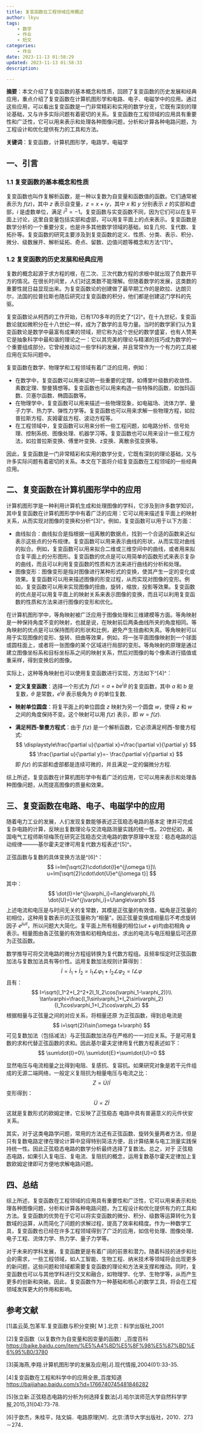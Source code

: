 ```yaml
---
title: 复变函数在工程领域应用概述
author: lkyu
tags:
    - 数学
    - 作业
    - 短文
categories:
    - 作业
date: 2023-11-13 01:58:29
updated: 2023-11-13 01:58:33
description:

---
```


**摘要**：本文介绍了复变函数的基本概念和性质，回顾了复变函数的历史发展和经典应用，重点介绍了复变函数在计算机图形学和电路、电子、电磁学中的应用。通过这些应用，可以看出复变函数是一门非常精彩和实用的数学分支，它既有深刻的理论基础，又与许多实际问题有着密切的关系。复变函数在工程领域的应用具有重要性和广泛性，它可以用来表示和处理各种图像问题，分析和计算各种电路问题，为工程设计和优化提供有力的工具和方法。

**关键词**：复变函数，计算机图形学，电路学，电磁学

## 一、引言

### 1.1 复变函数的基本概念和性质

复变函数也叫作复解析函数，是一种以复数为自变量和函数值的函数。它们通常被表示为 $f(z)$，其中 $z$ 表示自变量，$z = x + iy$，其中 $x$ 和 $y$ 分别表示 $z$ 的实部和虚部，$i$ 是虚数单位，满足 $i^2 = -1$。复变函数与实变函数不同，因为它们可以在复平面上讨论，这里自变量包括实部和虚部，可以用复平面上的点来表示。复变函数是数学分析的一个重要分支，也是许多其他数学领域的基础，如复几何、复代数、复拓扑等。复变函数的研究主要涉及到复变函数的定义、性质、分类、表示、积分、微分、级数展开、解析延拓、奇点、留数、边值问题等概念和方法^[1]^。

### 1.2 复变函数的历史发展和经典应用

复数的概念起源于求方程的根，在二次、三次代数方程的求根中就出现了负数开平方的情况。在很长时间里，人们对这类数不能理解。但随着数学的发展，这类数的重要性就日益显现出来。为复变函数论的创建做了最早期工作的是欧拉、达朗贝尔，法国的拉普拉斯也随后研究过复变函数的积分，他们都是创建这门学科的先驱。

复变函数论从柯西的工作开始，已有170多年的历史了^[2]^。在十九世纪，复变函数论就如微积分在十八世纪一样，成为了数学的主导力量。当时的数学家们认为复变函数论是数学中最富有成果的领域，把它称为这个世纪的数学盛宴，也有人赞美它是抽象科学中最和谐的理论之一：它以其完美的理论与精湛的技巧成为数学的一个重要组成部分。它曾经推动过一些学科的发展，并且常常作为一个有力的工具被应用在实际问题中。

复变函数在数学、物理学和工程领域有着广泛的应用，例如：

- 在数学中，复变函数可以用来证明一些重要的定理，如傅里叶级数的收敛性、素数定理、黎曼猜想等。复变函数也可以用来构造一些特殊的函数，如伽玛函数、贝塞尔函数、椭圆函数等。
- 在物理学中，复变函数可以用来描述一些物理现象，如电磁场、流体力学、量子力学、热力学、弹性力学等。复变函数也可以用来求解一些物理方程，如拉普拉斯方程、亥姆霍兹方程、波动方程等。
- 在工程领域中，复变函数可以用来分析一些工程问题，如电路分析、信号处理、控制系统、图像处理、机器学习等。复变函数也可以用来设计一些工程方法，如拉普拉斯变换、傅里叶变换、z变换、离散余弦变换等。

因此，复变函数是一门非常精彩和实用的数学分支，它既有深刻的理论基础，又与许多实际问题有着密切的关系。本文在下面将介绍复变函数在工程领域的一些经典应用。

## 二、复变函数在计算机图形学中的应用

计算机图形学是一种利用计算机生成和处理图像的学科，它涉及到许多数学知识，其中复变函数在计算机图形学中有着广泛的应用：它可以用来描述复平面上的映射关系，从而实现对图像的变换和分析^[3]^。例如，复变函数可以用于以下方面：

- 曲线拟合：曲线拟合是指根据一组离散的数据点，找到一个合适的函数来近似表示这些点的分布规律。复变函数可以用来表示曲线的形状，从而实现对曲线的拟合。例如，复变函数可以用来拟合二维或三维空间中的曲线，或者用来拟合复平面上的分形图形。复变函数的优点是可以用简单的函数形式来表示复杂的曲线，而且可以利用复变函数的性质和方法来进行曲线的分析和处理。
- 图像变形：图像变形是指对图像进行某种形式的变换，使其产生一定的变化或效果。复变函数可以用来描述图像的形变过程，从而实现对图像的变形。例如，复变函数可以用来实现图像的扭曲，旋转，缩放，投影等效果。复变函数的优点是可以用复平面上的映射关系来表示图像的变换，而且可以利用复变函数的性质和方法来进行图像的变形和优化。

在计算机图形学中，等角映射被广泛应用于图像处理和三维建模等方面。等角映射是一种保持角度不变的映射，也就是说，在映射前后两条曲线所夹的角度相同。等角映射的优点是可以保持图形的形状和比例，避免产生扭曲和失真。等角映射可以用于实现图像的变形、旋转、扭曲等效果，例如，将一张平面图像映射到一个球面或圆柱面上，或者将一张图像的某个区域进行局部的变形。等角映射的原理是通过建立图像坐标系和目标坐标系之间的映射关系，然后对图像的每个像素进行插值或重采样，得到变换后的图像。

实际上，这种等角映射也可以使用复变函数进行实现，方法如下^[4]^：

- **定义复变函数**：选择一个形式为 $f(z)=a+be^iθ$ 的复变函数，其中 $a$ 和 $b$ 是复数，$θ$ 是常数，$e^iθ$ 表示极角为 $θ$ 的单位复数.

- **映射单位圆盘**：将复平面上的单位圆盘 $z$ 映射为另一个圆盘 $w$，使得 $z$ 和 $w$ 之间的角度保持不变。这个映射可以用 $f (z)$ 表示，即 $w = f (z)$.

- **满足柯西-黎曼方程式**：由于 $f (z)$ 是一个解析函数，它必须满足柯西-黎曼方程式:
  $$
  \displaystyle\frac{\partial u}{\partial x}=\frac{\partial v}{\partial y}
  $$
  $$
  \frac{\partial u}{\partial y}=- \frac{\partial v}{\partial x}
  $$
  即 $f (z)$ 的实部和虚部都是连续可微的，并且满足一定的偏微分方程.

综上所述，复变函数在计算机图形学中有着广泛的应用，它可以用来表示和处理各种图像问题，从而提高图像的质量和效果。

## 三、复变函数在电路、电子、电磁学中的应用

随着电力工业的发展，人们发现复数能够表述正弦稳态电路的基本定 律并可完成复杂电路的计算，反映出复数理论与交流电路测量实践的统一性。20世纪初，美国电气工程师斯坦梅茨在研究正弦稳态交流电路的数学原理中发现：稳态电路的运动规律———基尔霍夫定律可用复代数方程表述^[5]^。

正弦函数与复数的具体变换方法是^[6]^：
$$
i=Im[\sqrt{2}\cdot\dot{I}e^{j\omega t}]\\
u=Im[\sqrt{2}\cdot\dot{U}e^{j\omega t}]
$$
其中：
$$
\dot{I}=Ie^{j\varphi_i}=I\angle\varphi_i\\
\dot{U}=Ue^{j\varphi_i}=U\angle\varphi
$$
上述电流和电压是与时间无关的复常数，其模是正弦量的有效值，幅角是正弦量的初相位，这种用复数表示的正弦量称为“相量”。因正弦量变换成相量后不考虑旋转因子 $e^{j\omega t}$，所以问题大大简化。复平面上所有相量的相位$(ωt+φ)$均由初相角 $φ$ 表示。相量图由各正弦量的有效值和初相角绘出，求出的电流与电压相量后可还原为正弦函数。

数学推导可将交流电路的微分方程组转换为复代数方程组。且频率恒定时正弦函数加法与复数加法具有等价性。运用复数加法规则计算得到：
$$
\dot{I}=\dot{I}_1+\dot{I}_2=I_1\angle\varphi_1+I_2\angle\varphi_2=I\angle\varphi
$$
且有：
$$
I=\sqrt{I_1^2+I_2^2+2I_1I_2\cos(\varphi_1-\varphi_2)}\\
\tan\varphi=\frac{I_1\sin\varphi_1+I_2\sin\varphi_2}{I_1\cos\varphi_1+I_2\cos\varphi_2}
$$
根据相量与正弦量之间的对应关系，将相量还原 为正弦函数，得到总电流是
$$
i=\sqrt{2}I\sin(\omega t+\varphi)
$$
可见复数加法（包括减法）与正弦函数加法存在严格的一一对应关系。于是可用复数的求和代替正弦函数的求和。因此基尔霍夫定律用复代数方程表述如下：
$$
\sum\dot{I}=0\\
\sum\dot{E}+\sum\dot{U}=0
$$

显然电压与电流相量之比得到电阻、复感抗、复容抗。如果研究对象是若干元件组成的无源二端网络，一般定义复阻抗为相量电压与电流之比：
$$
Z=\dot{U}/\dot{I}
$$
变形得到：
$$
\dot{U}=Z\dot{I}
$$
这就是复数形式的欧姆定律，它反映了正弦稳态 电路中具有普遍意义的元件伏安关系。

其实，对于这类电路学问题，常用的方法还有正弦函数、旋转矢量两者方法，但是只有复数电路定律在理论计算中显得特别简洁方便，且计算结果与电工测量实践保持统一性。因此正弦稳态电路的数学分析最终选择了复数法。总之，对于 正弦稳态电路，如果引入复电压、复电流、复阻抗的概念，运用复数基尔霍夫定律加上复数欧姆定律即可方便地求解电路问题。

## 四、总结

综上所述，复变函数在工程领域的应用具有重要性和广泛性，它可以用来表示和处理各种图像问题，分析和计算各种电路问题，为工程设计和优化提供有力的工具和方法。复变函数的优势在于它可以将实变函数的微分、积分、级数等运算转化为复数域的运算，从而简化了问题的求解过程，提高了效率和精度。作为一种数学工具，复变函数也已经在许多工程领域得到了广泛的应用，如信号处理、图像处理、电子工程、流体力学、热力学、量子力学等。

对于未来的学科发展，复变函数更是有着广阔的前景和潜力。随着科技的进步和社会的需求，一些工程领域，如人工智能、生物工程、纳米技术等领域将会出现更多的新问题，这些问题和领域都需要复变函数的理论和方法来支撑和推动。同时，复变函数也可以与其他学科进行交叉和融合，如物理学、化学、生物学等，从而产生更多的创新和突破。因此，复变函数作为一种基础和核心的数学工具，将会在工程领域发挥更大的作用和影响。

<div STYLE="page-break-after: always;"></div>

## 参考文献

[1]盖云英,包革军.复变函数与积分变换[ M ].北京：科学出版社,2001

[2]复变函数（以复数作为自变量和因变量的函数）_百度百科 <https://baike.baidu.com/item/%E5%A4%8D%E5%8F%98%E5%87%BD%E6%95%B0/3780>

[3]英海燕,李翔.计算机图形学的发展及应用[J].现代情报,2004(01):33-35.

[4]复变函数在工程和科学中的应用全景_百度知道 <https://baijiahao.baidu.com/s?id=1766740745481846282>

[5]张立新.正弦稳态电路的分析为何选择复数法[J].哈尔滨师范大学自然科学学报,2015,31(04):73-78.

[6]于歆杰，朱桂平，陆文娟．电路原理[M]．北京:清华大学出版社，2010．273－274．
